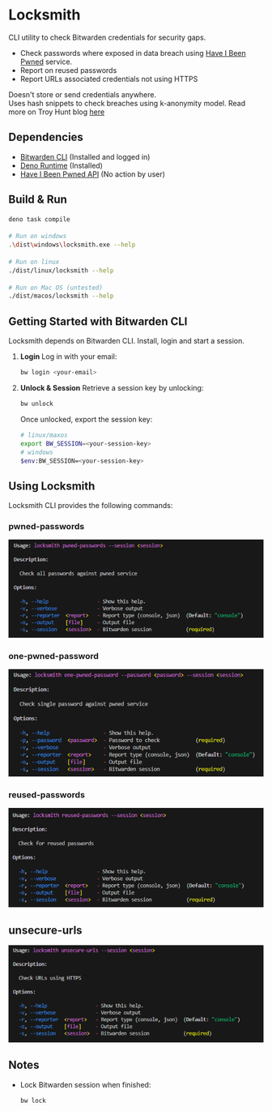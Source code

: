 # Locksmith

CLI utility to check Bitwarden credentials for security gaps.

- Check passwords where exposed in data breach using
  [Have I Been Pwned](https://haveibeenpwned.com/) service.
- Report on reused passwords
- Report URLs associated credentials not using HTTPS

Doesn't store or send credentials anywhere.\
Uses hash snippets to check breaches using k-anonymity model. Read more on Troy Hunt blog
[here](https://www.troyhunt.com/understanding-have-i-been-pwneds-use-of-sha-1-and-k-anonymity/)

## Dependencies

- [Bitwarden CLI](https://bitwarden.com/help/cli/) (Installed and logged in)
- [Deno Runtime](https://docs.deno.com/runtime/) (Installed)
- [Have I Been Pwned API](https://haveibeenpwned.com/API/v3#PwnedPasswords) (No action by user)


## Build & Run

```sh
deno task compile

# Run on windows
.\dist\windows\locksmith.exe --help

# Run on linux
./dist/linux/locksmith --help

# Run on Mac OS (untested)
./dist/macos/locksmith --help
```

## Getting Started with Bitwarden CLI

Locksmith depends on Bitwarden CLI. Install, login and start a session.

1. **Login** Log in with your email:
   ```bash
   bw login <your-email>
   ```

2. **Unlock & Session** Retrieve a session key by unlocking:
   ```bash
   bw unlock
   ```
   Once unlocked, export the session key:
   ```bash
   # linux/maxos
   export BW_SESSION=<your-session-key>
   # windows
   $env:BW_SESSION=<your-session-key>
   ```

## Using Locksmith

Locksmith CLI provides the following commands:

### pwned-passwords

![alt text](img/all.png)

### one-pwned-password

![alt text](img/one.png)

### reused-passwords

![alt text](img/reused.png)


## unsecure-urls
![alt text](img/https.png)

##  Notes

- Lock Bitwarden session when finished:
  ```bash
  bw lock
  ```
